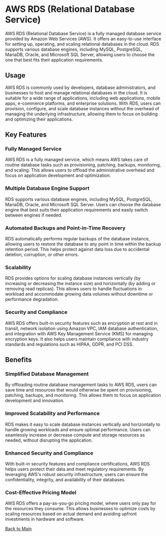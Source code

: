 # AWS RDS (Relational Database Service)
AWS RDS (Relational Database Service) is a fully managed database service provided by Amazon Web Services (AWS). It offers an easy-to-use interface for setting up, operating, and scaling relational databases in the cloud. RDS supports various database engines, including MySQL, PostgreSQL, MariaDB, Oracle, and Microsoft SQL Server, allowing users to choose the one that best fits their application requirements.

## Usage

AWS RDS is commonly used by developers, database administrators, and businesses to host and manage relational databases in the cloud. It is suitable for a wide range of applications, including web applications, mobile apps, e-commerce platforms, and enterprise solutions. With RDS, users can provision, configure, and scale database instances without the overhead of managing the underlying infrastructure, allowing them to focus on building and optimizing their applications.

## Key Features

### Fully Managed Service

AWS RDS is a fully managed service, which means AWS takes care of routine database tasks such as provisioning, patching, backups, monitoring, and scaling. This allows users to offload the administrative overhead and focus on application development and optimization.

### Multiple Database Engine Support

RDS supports various database engines, including MySQL, PostgreSQL, MariaDB, Oracle, and Microsoft SQL Server. Users can choose the database engine that best suits their application requirements and easily switch between engines if needed.

### Automated Backups and Point-in-Time Recovery

RDS automatically performs regular backups of the database instance, allowing users to restore the database to any point in time within the backup retention period. This helps protect against data loss due to accidental deletion, corruption, or other errors.

### Scalability

RDS provides options for scaling database instances vertically (by increasing or decreasing the instance size) and horizontally (by adding or removing read replicas). This allows users to handle fluctuations in workload and accommodate growing data volumes without downtime or performance degradation.

### Security and Compliance

AWS RDS offers built-in security features such as encryption at rest and in transit, network isolation using Amazon VPC, IAM database authentication, and integration with AWS Key Management Service (KMS) for managing encryption keys. It also helps users maintain compliance with industry standards and regulations such as HIPAA, GDPR, and PCI DSS.

## Benefits

### Simplified Database Management

By offloading routine database management tasks to AWS RDS, users can save time and resources that would otherwise be spent on provisioning, patching, backups, and monitoring. This allows them to focus on application development and innovation.

### Improved Scalability and Performance

RDS makes it easy to scale database instances vertically and horizontally to handle growing workloads and ensure optimal performance. Users can seamlessly increase or decrease compute and storage resources as needed, without disrupting the application.

### Enhanced Security and Compliance

With built-in security features and compliance certifications, AWS RDS helps users protect their data and meet regulatory requirements. By leveraging AWS's robust security infrastructure, users can ensure the confidentiality, integrity, and availability of their databases.

### Cost-Effective Pricing Model

AWS RDS offers a pay-as-you-go pricing model, where users only pay for the resources they consume. This allows businesses to optimize costs by scaling resources based on actual demand and avoiding upfront investments in hardware and software.





[Back to Main](readme.md)
